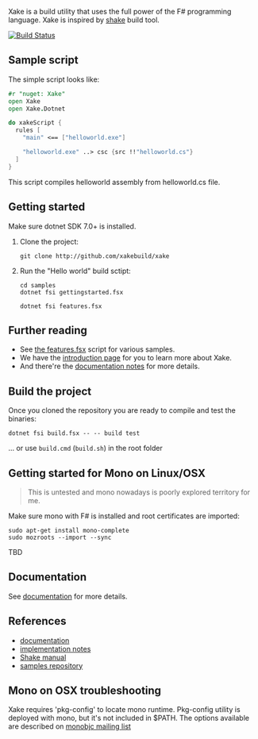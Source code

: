 Xake is a build utility that uses the full power of the F# programming language. Xake is inspired by [shake](https://github.com/ndmitchell/shake) build tool.

[![Build Status](https://travis-ci.org/xakebuild/Xake.svg?branch=dev)](https://travis-ci.org/xakebuild/Xake)

## Sample script

The simple script looks like:

```fsharp
#r "nuget: Xake"
open Xake
open Xake.Dotnet

do xakeScript {
  rules [
    "main" <== ["helloworld.exe"]

    "helloworld.exe" ..> csc {src !!"helloworld.cs"}
  ]
}
```

This script compiles helloworld assembly from helloworld.cs file.

## Getting started

Make sure dotnet SDK 7.0+ is installed.

1. Clone the project:

    ```
    git clone http://github.com/xakebuild/xake
    ```
1. Run the "Hello world" build sctipt:

    ```
    cd samples
    dotnet fsi gettingstarted.fsx
    ```

    ```
    dotnet fsi features.fsx
    ```
    
## Further reading

* See [the features.fsx](https://github.com/xakebuild/Xake/blob/dev/samples/features.fsx) script for various samples.
* We have the [introduction page](https://github.com/xakebuild/Xake/wiki/introduction) for you to learn more about Xake.
* And there're the [documentation notes](https://github.com/xakebuild/Xake/wiki) for more details.

## Build the project

Once you cloned the repository you are ready to compile and test the binaries:

```
dotnet fsi build.fsx -- -- build test
```

... or use `build.cmd` (`build.sh`) in the root folder

## Getting started for Mono on Linux/OSX

> This is untested and mono nowadays is poorly explored territory for me.

Make sure mono with F# is installed and root certificates are imported:

```
sudo apt-get install mono-complete
sudo mozroots --import --sync
```

TBD

## Documentation

See [documentation](docs/overview.md) for more details.

## References

* [documentation](https://github.com/xakebuild/Xake/wiki) 
* [implementation notes](docs/implnotes.md)
* [Shake manual](https://github.com/ndmitchell/shake/blob/master/docs/Manual.md)
* [samples repository](https://github.com/xakebuild/Samples)

## Mono on OSX troubleshooting

Xake requires 'pkg-config' to locate mono runtime. Pkg-config utility is deployed with mono, but it's not included in
$PATH. The options available are described on [monobjc mailing list](http://www.mail-archive.com/users@lists.monobjc.net/msg00235.html)

